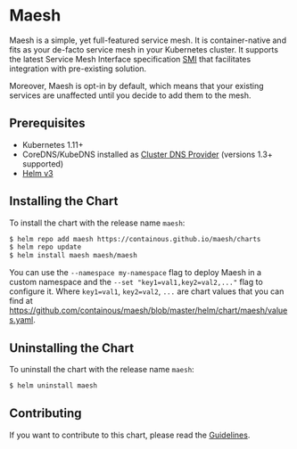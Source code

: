 # Maesh

Maesh is a simple, yet full-featured service mesh. It is container-native and fits as your de-facto service mesh in your 
Kubernetes cluster. It supports the latest Service Mesh Interface specification [SMI](https://smi-spec.io/) that facilitates 
integration with pre-existing solution.

Moreover, Maesh is opt-in by default, which means that your existing services are 
unaffected until you decide to add them to the mesh.

## Prerequisites

- Kubernetes 1.11+
- CoreDNS/KubeDNS installed as [Cluster DNS Provider](https://kubernetes.io/docs/tasks/administer-cluster/dns-custom-nameservers/) (versions 1.3+ supported)
- [Helm v3](https://helm.sh/docs/intro/install/)

## Installing the Chart

To install the chart with the release name `maesh`:

```bash
$ helm repo add maesh https://containous.github.io/maesh/charts
$ helm repo update
$ helm install maesh maesh/maesh
```

You can use the `--namespace my-namespace` flag to deploy Maesh in a custom namespace and the `--set "key1=val1,key2=val2,..."`
flag to configure it. Where `key1=val1`, `key2=val2`, `...` are chart values that you can find at 
https://github.com/containous/maesh/blob/master/helm/chart/maesh/values.yaml.

## Uninstalling the Chart

To uninstall the chart with the release name `maesh`:

```bash
$ helm uninstall maesh
```

## Contributing

If you want to contribute to this chart, please read the [Guidelines](./Guidelines.md).
